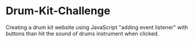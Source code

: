# Drum-Kit-Challenge
Creating a drum kit website using JavaScript "adding event listener" with buttons than hit the sound of drums instrument when clicked.  
